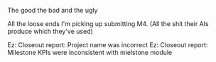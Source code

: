 The good the bad and the ugly

All the loose ends I'm picking up submitting M4. (All the shit their AIs produce which they've used)

Ez: Closeout report: Project name was incorrect
Ez: Closeout report: Milestone KPIs were inconsistent with mielstone module

